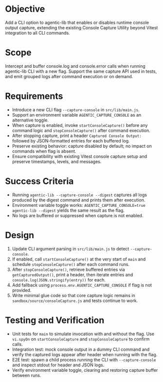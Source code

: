 # Objective
Add a CLI option to agentic-lib that enables or disables runtime console output capture, extending the existing Console Capture Utility beyond Vitest integration to all CLI commands.

# Scope
Intercept and buffer console.log and console.error calls when running agentic-lib CLI with a new flag. Support the same capture API used in tests, and emit grouped logs after command execution or on demand.

# Requirements
- Introduce a new CLI flag `--capture-console` in `src/lib/main.js`.
- Support an environment variable `AGENTIC_CAPTURE_CONSOLE` as an alternative toggle.
- When capture is enabled, invoke `startConsoleCapture()` before any command logic and `stopConsoleCapture()` after command execution.
- After stopping capture, print a header `Captured Console Output:` followed by JSON-formatted entries for each buffered log.
- Preserve existing behavior: capture disabled by default; no impact on commands when flag is absent.
- Ensure compatibility with existing Vitest console capture setup and preserve timestamps, levels, and messages.

# Success Criteria
- Running `agentic-lib --capture-console --digest` captures all logs produced by the digest command and prints them after execution.
- Environment variable toggle works: `AGENTIC_CAPTURE_CONSOLE=true agentic-lib --digest` yields the same result as the flag.
- No logs are buffered or suppressed when capture is not enabled.

# Design
1. Update CLI argument parsing in `src/lib/main.js` to detect `--capture-console`.
2. If enabled, call `startConsoleCapture()` at the very start of `main` and schedule `stopConsoleCapture()` after each command runs.
3. After `stopConsoleCapture()`, retrieve buffered entries via `getCapturedOutput()`, print a header, then iterate entries and `console.log(JSON.stringify(entry))` for each.
4. Add fallback using `process.env.AGENTIC_CAPTURE_CONSOLE` if flag is not provided.
5. Write minimal glue code so that core capture logic remains in `sandbox/source/consoleCapture.js` and tests continue to work.

# Testing and Verification
- Unit tests for `main` to simulate invocation with and without the flag. Use `vi.spyOn` on `startConsoleCapture` and `stopConsoleCapture` to confirm calls.
- Integration test: mock console output in a dummy CLI command and verify the captured logs appear after header when running with the flag.
- E2E test: spawn a child process running the CLI with `--capture-console` and inspect stdout for header and JSON logs.
- Verify environment variable toggle, clearing and restoring capture buffer between runs.
